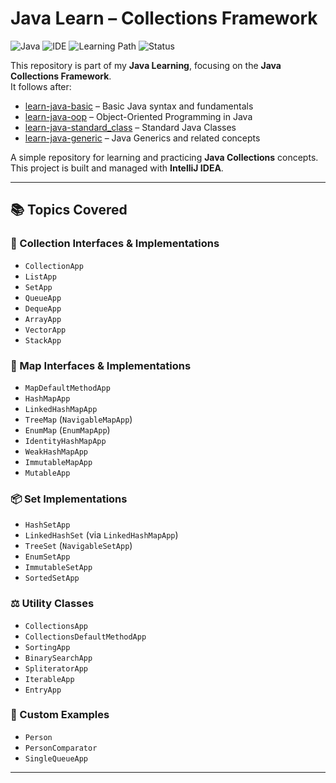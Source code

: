 # Java Learn – Collections Framework

![Java](https://img.shields.io/badge/Language-Java-orange)
![IDE](https://img.shields.io/badge/IDE-IntelliJ%20IDEA-blue)
![Learning Path](https://img.shields.io/badge/Stage-Collections-brightgreen)
![Status](https://img.shields.io/badge/Status-Completed-success)

This repository is part of my **Java Learning**, focusing on the **Java Collections Framework**.  
It follows after:

- [learn-java-basic](https://github.com/rizaton/learn-java-basic) – Basic Java syntax and fundamentals
- [learn-java-oop](https://github.com/rizaton/learn-java-oop) – Object-Oriented Programming in Java
- [learn-java-standard_class](https://github.com/rizaton/learn-java-standard_class) – Standard Java Classes
- [learn-java-generic](https://github.com/rizaton/learn-java-generic) – Java Generics and related concepts

A simple repository for learning and practicing **Java Collections** concepts.  
This project is built and managed with **IntelliJ IDEA**.

---

## 📚 Topics Covered

### 🧩 Collection Interfaces & Implementations
- `CollectionApp`
- `ListApp`
- `SetApp`
- `QueueApp`
- `DequeApp`
- `ArrayApp`
- `VectorApp`
- `StackApp`

### 🔑 Map Interfaces & Implementations
- `MapDefaultMethodApp`
- `HashMapApp`
- `LinkedHashMapApp`
- `TreeMap` (`NavigableMapApp`)
- `EnumMap` (`EnumMapApp`)
- `IdentityHashMapApp`
- `WeakHashMapApp`
- `ImmutableMapApp`
- `MutableApp`

### 📦 Set Implementations
- `HashSetApp`
- `LinkedHashSet` (via `LinkedHashMapApp`)
- `TreeSet` (`NavigableSetApp`)
- `EnumSetApp`
- `ImmutableSetApp`
- `SortedSetApp`

### ⚖️ Utility Classes
- `CollectionsApp`
- `CollectionsDefaultMethodApp`
- `SortingApp`
- `BinarySearchApp`
- `SpliteratorApp`
- `IterableApp`
- `EntryApp`

### 👤 Custom Examples
- `Person`
- `PersonComparator`
- `SingleQueueApp`

---
